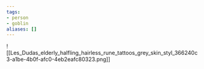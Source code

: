 ```yaml
---
tags:
- person
- goblin
aliases: []
---
```


![[Les_Dudas_elderly_halfling_hairless_rune_tattoos_grey_skin_styl_366240c3-a1be-4b0f-afc0-4eb2eafc80323.png]]